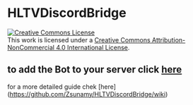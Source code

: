 # HLTVDiscordBridge
<a rel="license" href="http://creativecommons.org/licenses/by-nc/4.0/"><img alt="Creative Commons License" style="border-width:0" src="https://i.creativecommons.org/l/by-nc/4.0/88x31.png" /></a><br />This work is licensed under a <a rel="license" href="http://creativecommons.org/licenses/by-nc/4.0/">Creative Commons Attribution-NonCommercial 4.0 International License</a>.
## to add the Bot to your server click [here](https://discord.com/api/oauth2/authorize?client_id=807182830752628766&permissions=1073785936&scope=bot)

for a more detailed guide chek [here] (https://github.com/Zsunamy/HLTVDiscordBridge/wiki)
